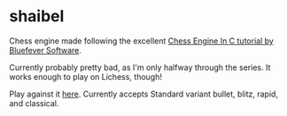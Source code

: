 # shaibel

Chess engine made following the excellent [Chess Engine In C tutorial by Bluefever Software](https://www.youtube.com/playlist?list=PLZ1QII7yudbc-Ky058TEaOstZHVbT-2hg).

Currently probably pretty bad, as I'm only halfway through the series. It works enough to play on Lichess, though!

Play against it [here](https://lichess.org/@/shaibel123).
Currently accepts Standard variant bullet, blitz, rapid, and classical.
